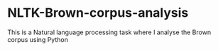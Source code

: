 # NLTK-Brown-corpus-analysis
This is a Natural language processing task where I analyse the Brown corpus using Python
